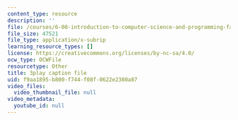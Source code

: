 ```yaml
---
content_type: resource
description: ''
file: /courses/6-00-introduction-to-computer-science-and-programming-fall-2008/f9aa1895b800f744f08f0622e2380a87_ZKBUu_ahSR4.srt
file_size: 47521
file_type: application/x-subrip
learning_resource_types: []
license: https://creativecommons.org/licenses/by-nc-sa/4.0/
ocw_type: OCWFile
resourcetype: Other
title: 3play caption file
uid: f9aa1895-b800-f744-f08f-0622e2380a87
video_files:
  video_thumbnail_file: null
video_metadata:
  youtube_id: null
---
```

